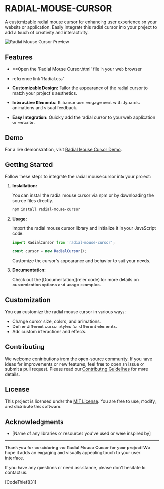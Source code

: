 # RADIAL-MOUSE-CURSOR

A customizable radial mouse cursor for enhancing user experience on your website or application. Easily integrate this radial cursor into your project to add a touch of creativity and interactivity.

![Radial Mouse Cursor Preview]()

## Features
- **Open the 'Radial Mouse Cursor.html' file in your web browser
-  reference link 'Radial.css'
- **Customizable Design:** Tailor the appearance of the radial cursor to match your project's aesthetics.

- **Interactive Elements:** Enhance user engagement with dynamic animations and visual feedback.

- **Easy Integration:** Quickly add the radial cursor to your web application or website.

## Demo

For a live demonstration, visit [Radial Mouse Cursor Demo]([link_to_demo](https://cdn.dribbble.com/users/69200/screenshots/1778990/media/c4015b17a8ae4ac708397afef87da0a9.gif)).

## Getting Started

Follow these steps to integrate the radial mouse cursor into your project:

1. **Installation:**

   You can install the radial mouse cursor via npm or by downloading the source files directly.

   ```bash
   npm install radial-mouse-cursor
   ```

2. **Usage:**

   Import the radial mouse cursor library and initialize it in your JavaScript code.

   ```javascript
   import RadialCursor from 'radial-mouse-cursor';

   const cursor = new RadialCursor();
   ```

   Customize the cursor's appearance and behavior to suit your needs.

3. **Documentation:**

   Check out the [Documentation](refer code) for more details on customization options and usage examples.

## Customization

You can customize the radial mouse cursor in various ways:

- Change cursor size, colors, and animations.
- Define different cursor styles for different elements.
- Add custom interactions and effects.

## Contributing

We welcome contributions from the open-source community. If you have ideas for improvements or new features, feel free to open an issue or submit a pull request. Please read our [Contributing Guidelines](link_to_contributing_guidelines) for more details.

## License

This project is licensed under the [MIT License](link_to_license). You are free to use, modify, and distribute this software.

## Acknowledgments

- [Name of any libraries or resources you've used or were inspired by]

---

Thank you for considering the Radial Mouse Cursor for your project! We hope it adds an engaging and visually appealing touch to your user interface.

If you have any questions or need assistance, please don't hesitate to contact us.

[CodeThief831]
```
